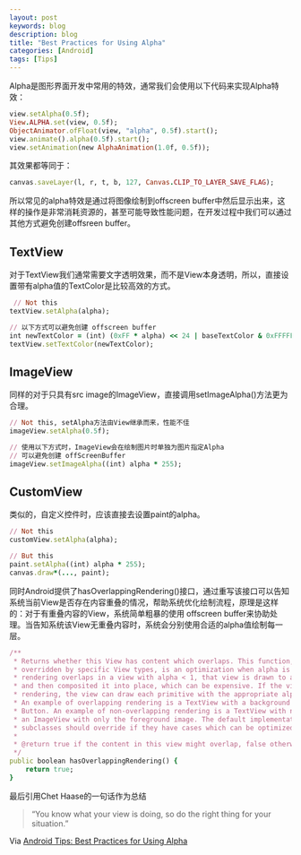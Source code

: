 ```yaml
---
layout: post
keywords: blog
description: blog
title: "Best Practices for Using Alpha"
categories: [Android]
tags: [Tips]
---
```



Alpha是图形界面开发中常用的特效，通常我们会使用以下代码来实现Alpha特效：

```ruby
view.setAlpha(0.5f);
View.ALPHA.set(view, 0.5f);
ObjectAnimator.ofFloat(view, "alpha", 0.5f).start();
view.animate().alpha(0.5f).start();
view.setAnimation(new AlphaAnimation(1.0f, 0.5f));
```

其效果都等同于：

```ruby
canvas.saveLayer(l, r, t, b, 127, Canvas.CLIP_TO_LAYER_SAVE_FLAG);
```

所以常见的alpha特效是通过将图像绘制到offscreen buffer中然后显示出来，这样的操作是非常消耗资源的，甚至可能导致性能问题，在开发过程中我们可以通过其他方式避免创建offsreen buffer。

## TextView

对于TextView我们通常需要文字透明效果，而不是View本身透明，所以，直接设置带有alpha值的TextColor是比较高效的方式。

```ruby
 // Not this
textView.setAlpha(alpha);

// 以下方式可以避免创建 offscreen buffer
int newTextColor = (int) (0xFF * alpha) << 24 | baseTextColor & 0xFFFFFF;
textView.setTextColor(newTextColor);
```

## ImageView

同样的对于只具有src image的ImageView，直接调用setImageAlpha()方法更为合理。

```ruby
// Not this, setAlpha方法由View继承而来，性能不佳
imageView.setAlpha(0.5f);

// 使用以下方式时，ImageView会在绘制图片时单独为图片指定Alpha
// 可以避免创建 offScreenBuffer
imageView.setImageAlpha((int) alpha * 255);
```

## CustomView

类似的，自定义控件时，应该直接去设置paint的alpha。

```ruby
// Not this
customView.setAlpha(alpha);

// But this
paint.setAlpha((int) alpha * 255);
canvas.draw*(..., paint);
```

同时Android提供了hasOverlappingRendering()接口，通过重写该接口可以告知系统当前View是否存在内容重叠的情况，帮助系统优化绘制流程，原理是这样的：对于有重叠内容的View，系统简单粗暴的使用 offscreen buffer来协助处理。当告知系统该View无重叠内容时，系统会分别使用合适的alpha值绘制每一层。

```ruby
/**
 * Returns whether this View has content which overlaps. This function, intended to be
 * overridden by specific View types, is an optimization when alpha is set on a view. If
 * rendering overlaps in a view with alpha < 1, that view is drawn to an offscreen buffer
 * and then composited it into place, which can be expensive. If the view has no overlapping
 * rendering, the view can draw each primitive with the appropriate alpha value directly.
 * An example of overlapping rendering is a TextView with a background image, such as a
 * Button. An example of non-overlapping rendering is a TextView with no background, or
 * an ImageView with only the foreground image. The default implementation returns true;
 * subclasses should override if they have cases which can be optimized.
 *
 * @return true if the content in this view might overlap, false otherwise.
 */
public boolean hasOverlappingRendering() {
    return true;
}
```

最后引用Chet Haase的一句话作为总结

> “You know what your view is doing, so do the right thing for your situation.”

Via [Android Tips: Best Practices for Using Alpha](http://imid.me/blog/2014/01/17/best-practices-for-using-alpha/)
